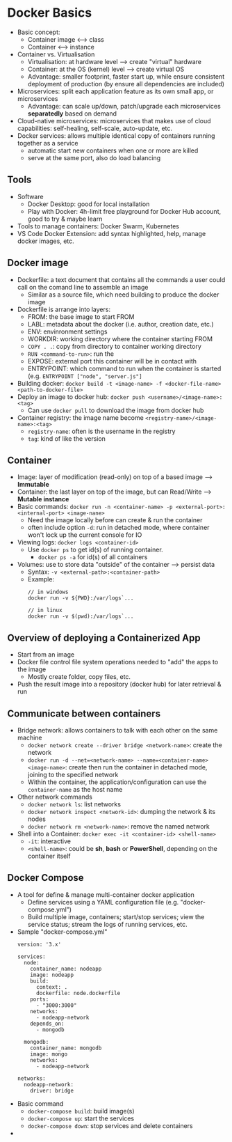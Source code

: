 # Docker Basics

  - Basic concept:
    + Container image <--> class
    + Container       <--> instance
  - Container vs. Virtualisation
    + Virtualisation: at hardware level --> create "virtual" hardware
    + Container: at the OS (kernel) level --> create virtual OS
    + Advantage: smaller footprint, faster start up, while ensure consistent deployment of production (by ensure all dependencies are included)
  - Microservices: split each application feature as its own small app, or microservices
    + Advantage: can scale up/down, patch/upgrade each microservices **separatedly** based on demand
  - Cloud-native microservices: microservices that makes use of cloud capabilities: self-healing, self-scale, auto-update, etc.
  - Docker services: allows multiple identical copy of containers running together as a service
    + automatic start new containers when one or more are killed
    + serve at the same port, also do load balancing
    
## Tools    
  - Software
    + Docker Desktop: good for local installation
    + Play with Docker: 4h-limit free playground for Docker Hub account, good to try & maybe learn
  - Tools to manage containers: Docker Swarm, Kubernetes
  - VS Code Docker Extension: add syntax highlighted, help, manage docker images, etc.

## Docker image
  - Dockerfile: a text document that contains all the commands a user could call on the comand line to assemble an image
    + Similar as a source file, which need building to produce the docker image
  - Dockerfile is arrange into layers: 
    + FROM: the base image to start FROM
    + LABL: metadata about the docker (i.e. author, creation date, etc.)
    + ENV: envinronment settings
    + WORKDIR: working directory where the container starting FROM
    + `COPY . .`: copy from <current> directory to container working directory
    + `RUN <command-to-run>`: run the <command-to-run>
    + EXPOSE: external port this container will be in contact with
    + ENTRYPOINT: which command to run when the container is started (e.g. `ENTRYPOINT ["node", "server.js"]`
  - Building docker: `docker build -t <image-name> -f <docker-file-name> <path-to-docker-file>`
  - Deploy an image to docker hub: `docker push <username>/<image-name>:<tag>`
    + Can use `docker pull` to download the image from docker hub
  - Container registry: the image name become `<registry-name>/<image-name>:<tag>`
    + `registry-name`: often is the username in the registry
    + `tag`: kind of like the version
    
## Container
  - Image: layer of modification (read-only) on top of a based image --> **Immutable**
  - Container: the last layer on top of the image, but can Read/Write --> **Mutable instance**
  - Basic commands: `docker run -n <container-name> -p <external-port>:<internal-port> <image-nane>`
    + Need the image locally before can create & run the container
    + often include option `-d`: run in detached mode, where container won't lock up the current console for IO
  - Viewing logs: `docker logs <container-id>`
    + Use `docker ps` to get id(s) of running container. 
      - `docker ps -a` for id(s) of all containers
  - Volumes: use to store data "outside" of the container --> persist data
    + Syntax: `-v <external-path>:<container-path>`
    + Example: 
      ```
      // in windows
      docker run -v ${PWD}:/var/logs`...
      
      // in linux
      docker run -v $(pwd):/var/logs`...
      ```

## Overview of deploying a Containerized App
  - Start from an image
  - Docker file control file system operations needed to "add" the apps to the image
    + Mostly create folder, copy files, etc.
  - Push the result image into a repository (docker hub) for later retrieval & run
  
## Communicate between containers
  - Bridge network: allows containers to talk with each other on the same machine
    + `docker network create --driver bridge <network-name>`: create the network
    + `docker run -d --net=<network-name> --name=<contaienr-name> <image-name>`: create then run the container in detached mode, joining to the specified network
    + Within the container, the application/configuration can use the `container-name` as the host name
  - Other network commands
    + `docker network ls`: list networks
    + `docker network inspect <network-id>`: dumping the network & its nodes
    + `docker network rm <network-name>`: remove the named network
  - Shell into a Container: `docker exec -it <container-id> <shell-name>`
    + `-it`: interactive
    + `<shell-name>`: could be **sh**, **bash** or **PowerShell**, depending on the container itself

## Docker Compose
  - A tool for define & manage multi-container docker application
    + Define services using a YAML configuration file (e.g. "docker-compose.yml")
    + Build multiple image, containers; start/stop services; view the service status; stream the logs of running services, etc.
  - Sample "docker-compose.yml"
    ```
    version: '3.x'
    
    services:
      node:
        container_name: nodeapp
        image: nodeapp
        build:
          context: .
          dockerfile: node.dockerfile
        ports:
          - "3000:3000"
        networks:
          - nodeapp-network
        depends_on:
          - mongodb
          
      mongodb:
        container_name: mongodb
        image: mongo
        networks:
          - nodeapp-network
    
    networks:
      nodeapp-network:
        driver: bridge
    ```
  - Basic command
    + `docker-compose build`: build image(s)
    + `docker-compose up`: start the services
    + `docker-compose down`: stop services and delete containers
  - 